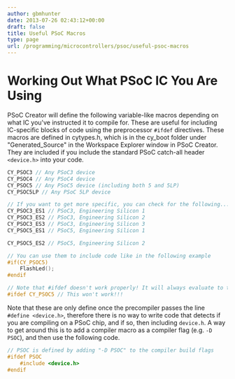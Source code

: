 ```yaml
---
author: gbmhunter
date: 2013-07-26 02:43:12+00:00
draft: false
title: Useful PSoC Macros
type: page
url: /programming/microcontrollers/psoc/useful-psoc-macros
---
```


# Working Out What PSoC IC You Are Using

PSoC Creator will define the following variable-like macros depending on what IC you've instructed it to compile for. These are useful for including IC-specific blocks of code using the preprocessor `#ifdef` directives. These macros are defined in cytypes.h, which is in the cy_boot folder under "Generated_Source" in the Workspace Explorer window in PSoC Creator. They are included if you include the standard PSoC catch-all header `<device.h>` into your code.
    
```c
CY_PSOC3 // Any PSoC3 device
CY_PSOC4 // Any PSoC4 device
CY_PSOC5 // Any PSoC5 device (including both 5 and 5LP)
CY_PSOC5LP // Any PSoC 5LP device

// If you want to get more specific, you can check for the following...
CY_PSOC3_ES1 // PSoC3, Engineering Silicon 1
CY_PSOC3_ES2 // PSoC3, Engineering Silicon 2
CY_PSOC3_ES3 // PSoC3, Engineering Silicon 3
CY_PSOC5_ES1 // PSoC5, Engineering Silicon 1

CY_PSOC5_ES2 // PSoC5, Engineering Silicon 2

// You can use them to include code like in the following example
#if(CY_PSOC5)
    FlashLed();
#endif

// Note that #ifdef doesn't work properly! It will always evaluate to true.// Don't know why. Always use the directive #if
#ifdef CY_PSOC5 // This won't work!!!
```

Note that these are only define once the precompiler passes the line `#define <device.h>`, therefore there is no way to write code that detects if you are compiling on a PSoC chip, and if so, then including `device.h`. A way to get around this is to add a compiler macro as a compiler flag (e.g. `-D PSOC`), and then use the following code.

```c
// PSOC is defined by adding "-D PSOC" to the compiler build flags
#ifdef PSOC
    #include <device.h>
#endif
```
